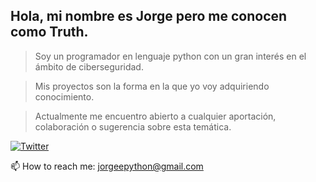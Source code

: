 ## Hola, mi nombre es Jorge pero me conocen como Truth.

> Soy un programador en lenguaje python con un gran interés en el ámbito de ciberseguridad.

> Mis proyectos son la forma en la que yo voy adquiriendo conocimiento.

> Actualmente me encuentro abierto a cualquier aportación, colaboración o sugerencia sobre esta temática.
 
[![Twitter](https://img.shields.io/twitter/follow/Truthz?logo=twitter&logoColor=white&color=darkgreen&label=Twitter&style=for-the-badge)](https://twitter.com/@AxyzKnxws)

📫 How to reach me: jorgeepython@gmail.com
